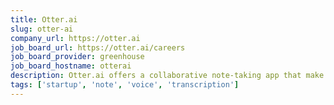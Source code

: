 ```yaml
---
title: Otter.ai
slug: otter-ai
company_url: https://otter.ai
job_board_url: https://otter.ai/careers
job_board_provider: greenhouse
job_board_hostname: otterai
description: Otter.ai offers a collaborative note-taking app that make important information from voice conversations including meetings, interviews, and lectures instantly accessible and actionable. The company's award winning product, Otter Voice Notes, is used by business professionals, journalists and students to generate rich notes that can be easily searched and shared.
tags: ['startup', 'note', 'voice', 'transcription']
---
```

